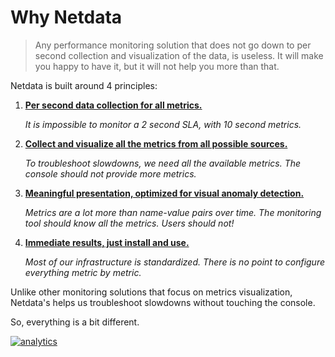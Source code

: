 <!--
---
title: "Why Netdata"
custom_edit_url: https://github.com/netdata/netdata/edit/master/docs/why-netdata/README.md
---
-->

# Why Netdata

> Any performance monitoring solution that does not go down to per second
> collection and visualization of the data, is useless.
> It will make you happy to have it, but it will not help you more than that. 

Netdata is built around 4 principles:

1.  **[Per second data collection for all metrics.](/docs/why-netdata/1s-granularity.md)**

    _It is impossible to monitor a 2 second SLA, with 10 second metrics._

2.  **[Collect and visualize all the metrics from all possible sources.](/docs/why-netdata/unlimited-metrics.md)**

    _To troubleshoot slowdowns, we need all the available metrics. The console should not provide more metrics._

3.  **[Meaningful presentation, optimized for visual anomaly detection.](/docs/why-netdata/meaningful-presentation.md)**

    _Metrics are a lot more than name-value pairs over time. The monitoring tool should know all the metrics. Users should not!_

4.  **[Immediate results, just install and use.](/docs/why-netdata/immediate-results.md)**

    _Most of our infrastructure is standardized. There is no point to configure everything metric by metric._

Unlike other monitoring solutions that focus on metrics visualization,
Netdata's helps us troubleshoot slowdowns without touching the console.

So, everything is a bit different.

[![analytics](https://www.google-analytics.com/collect?v=1&aip=1&t=pageview&_s=1&ds=github&dr=https%3A%2F%2Fgithub.com%2Fnetdata%2Fnetdata&dl=https%3A%2F%2Fmy-netdata.io%2Fgithub%2Fdocs%2FWhy-Netdata&_u=MAC~&cid=5792dfd7-8dc4-476b-af31-da2fdb9f93d2&tid=UA-64295674-3)](<>)
